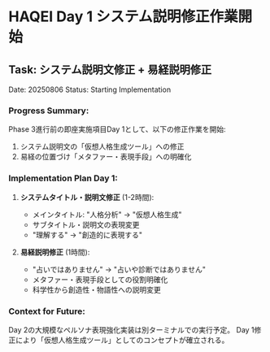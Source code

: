 # HAQEI Day 1 システム説明修正作業開始
## Task: システム説明文修正 + 易経説明修正
Date: 20250806
Status: Starting Implementation

### Progress Summary:
Phase 3進行前の即座実施項目Day 1として、以下の修正作業を開始:
1. システム説明文の「仮想人格生成ツール」への修正
2. 易経の位置づけ「メタファー・表現手段」への明確化

### Implementation Plan Day 1:
1. **システムタイトル・説明文修正** (1-2時間):
   - メインタイトル: "人格分析" → "仮想人格生成" 
   - サブタイトル・説明文の表現変更
   - "理解する" → "創造的に表現する"

2. **易経説明修正** (1時間):
   - "占いではありません" → "占いや診断ではありません"
   - メタファー・表現手段としての役割明確化
   - 科学性から創造性・物語性への説明変更

### Context for Future:
Day 2の大規模なペルソナ表現強化実装は別ターミナルでの実行予定。
Day 1修正により「仮想人格生成ツール」としてのコンセプトが確立される。